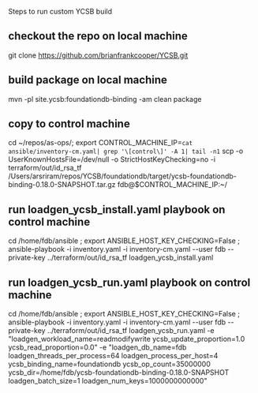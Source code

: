 Steps to run custom YCSB build

 ## checkout the repo on local machine
 git clone https://github.com/brianfrankcooper/YCSB.git
 ## build package on local machine
 mvn -pl site.ycsb:foundationdb-binding -am clean package
 ## copy to control machine
 cd ~/repos/as-ops/; export CONTROL_MACHINE_IP=`cat ansible/inventory-cm.yaml| grep '\[control\]' -A 1| tail -n1`
 scp -o UserKnownHostsFile=/dev/null -o StrictHostKeyChecking=no -i terraform/out/id_rsa_tf /Users/arsriram/repos/YCSB/foundationdb/target/ycsb-foundationdb-binding-0.18.0-SNAPSHOT.tar.gz fdb@$CONTROL_MACHINE_IP:~/
 ## run loadgen_ycsb_install.yaml playbook on control machine
 cd /home/fdb/ansible ; export ANSIBLE_HOST_KEY_CHECKING=False ; ansible-playbook -i inventory.yaml -i inventory-cm.yaml --user fdb --private-key ../terraform/out/id_rsa_tf loadgen_ycsb_install.yaml
 ## run loadgen_ycsb_run.yaml playbook on control machine
 cd /home/fdb/ansible ; export ANSIBLE_HOST_KEY_CHECKING=False ; ansible-playbook -i inventory.yaml -i inventory-cm.yaml --user fdb --private-key ../terraform/out/id_rsa_tf loadgen_ycsb_run.yaml  -e "loadgen_workload_name=readmodifywrite ycsb_update_proportion=1.0 ycsb_read_proportion=0.0" -e "loadgen_db_name=fdb loadgen_threads_per_process=64 loadgen_process_per_host=4  ycsb_binding_name=foundationdb ycsb_op_count=35000000 ycsb_dir=/home/fdb/ycsb-foundationdb-binding-0.18.0-SNAPSHOT loadgen_batch_size=1 loadgen_num_keys=1000000000000"